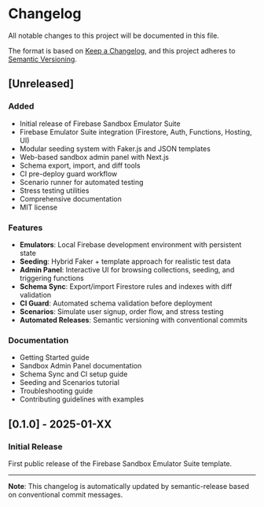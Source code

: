 # Changelog

All notable changes to this project will be documented in this file.

The format is based on [Keep a Changelog](https://keepachangelog.com/en/1.0.0/),
and this project adheres to [Semantic Versioning](https://semver.org/spec/v2.0.0.html).

## [Unreleased]

### Added
- Initial release of Firebase Sandbox Emulator Suite
- Firebase Emulator Suite integration (Firestore, Auth, Functions, Hosting, UI)
- Modular seeding system with Faker.js and JSON templates
- Web-based sandbox admin panel with Next.js
- Schema export, import, and diff tools
- CI pre-deploy guard workflow
- Scenario runner for automated testing
- Stress testing utilities
- Comprehensive documentation
- MIT license

### Features
- **Emulators**: Local Firebase development environment with persistent state
- **Seeding**: Hybrid Faker + template approach for realistic test data
- **Admin Panel**: Interactive UI for browsing collections, seeding, and triggering functions
- **Schema Sync**: Export/import Firestore rules and indexes with diff validation
- **CI Guard**: Automated schema validation before deployment
- **Scenarios**: Simulate user signup, order flow, and stress testing
- **Automated Releases**: Semantic versioning with conventional commits

### Documentation
- Getting Started guide
- Sandbox Admin Panel documentation
- Schema Sync and CI setup guide
- Seeding and Scenarios tutorial
- Troubleshooting guide
- Contributing guidelines with examples

## [0.1.0] - 2025-01-XX

### Initial Release

First public release of the Firebase Sandbox Emulator Suite template.

---

**Note**: This changelog is automatically updated by semantic-release based on conventional commit messages.

